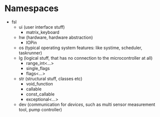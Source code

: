 # Namespaces

* fsl
   * ui (user interface stuff)
      * matrix_keyboard
   * hw (hardware, hardware abstraction)
      * IOPin
   * os (typical operating system features: like systime, scheduler, taskrunner)
   * lg (logical stuff, that has no connection to the microcontroller at all)
      * range_int<...>
      * single_flags
      * flags<...>
   * str (structural stuff, classes etc)
      * void_function
      * callable
      * const_callable
      * exceptional<...>
   * dev (communication for _devices_, such as multi sensor measurement tool, pump controller)
